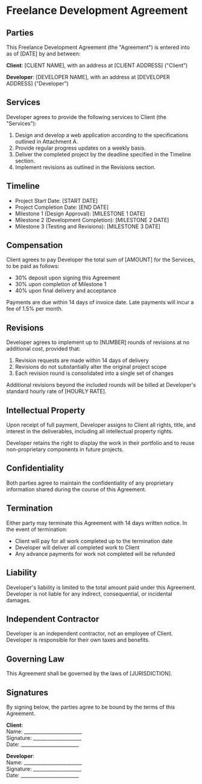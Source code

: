 # Freelance Development Agreement

## Parties

This Freelance Development Agreement (the "Agreement") is entered into as of [DATE] by and between:

**Client**: [CLIENT NAME], with an address at [CLIENT ADDRESS] ("Client")

**Developer**: [DEVELOPER NAME], with an address at [DEVELOPER ADDRESS] ("Developer")

## Services

Developer agrees to provide the following services to Client (the "Services"):

1. Design and develop a web application according to the specifications outlined in Attachment A.
2. Provide regular progress updates on a weekly basis.
3. Deliver the completed project by the deadline specified in the Timeline section.
4. Implement revisions as outlined in the Revisions section.

## Timeline

- Project Start Date: [START DATE]
- Project Completion Date: [END DATE]
- Milestone 1 (Design Approval): [MILESTONE 1 DATE]
- Milestone 2 (Development Completion): [MILESTONE 2 DATE]
- Milestone 3 (Testing and Revisions): [MILESTONE 3 DATE]

## Compensation

Client agrees to pay Developer the total sum of [AMOUNT] for the Services, to be paid as follows:

- 30% deposit upon signing this Agreement
- 30% upon completion of Milestone 1
- 40% upon final delivery and acceptance

Payments are due within 14 days of invoice date. Late payments will incur a fee of 1.5% per month.

## Revisions

Developer agrees to implement up to [NUMBER] rounds of revisions at no additional cost, provided that:

1. Revision requests are made within 14 days of delivery
2. Revisions do not substantially alter the original project scope
3. Each revision round is consolidated into a single set of changes

Additional revisions beyond the included rounds will be billed at Developer's standard hourly rate of [HOURLY RATE].

## Intellectual Property

Upon receipt of full payment, Developer assigns to Client all rights, title, and interest in the deliverables, including all intellectual property rights.

Developer retains the right to display the work in their portfolio and to reuse non-proprietary components in future projects.

## Confidentiality

Both parties agree to maintain the confidentiality of any proprietary information shared during the course of this Agreement.

## Termination

Either party may terminate this Agreement with 14 days written notice. In the event of termination:

- Client will pay for all work completed up to the termination date
- Developer will deliver all completed work to Client
- Any advance payments for work not completed will be refunded

## Liability

Developer's liability is limited to the total amount paid under this Agreement. Developer is not liable for any indirect, consequential, or incidental damages.

## Independent Contractor

Developer is an independent contractor, not an employee of Client. Developer is responsible for their own taxes and benefits.

## Governing Law

This Agreement shall be governed by the laws of [JURISDICTION].

## Signatures

By signing below, the parties agree to be bound by the terms of this Agreement.

**Client**:  
Name: ________________________  
Signature: ____________________  
Date: ________________________  

**Developer**:  
Name: ________________________  
Signature: ____________________  
Date: ________________________
